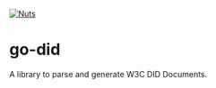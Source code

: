 
[![Nuts](https://circleci.com/gh/nuts-foundation/go-did.svg?style=svg)](https://circleci.com/gh/nuts-foundation/go-did)

# go-did

A library to parse and generate W3C DID Documents.
